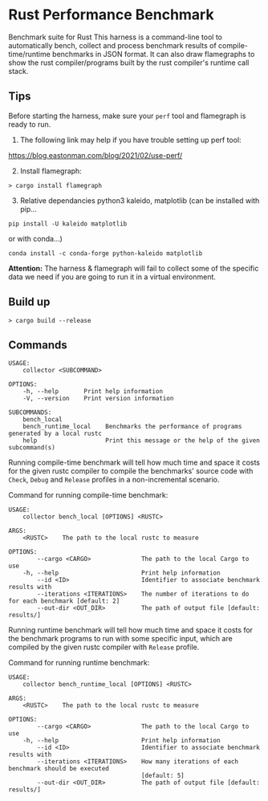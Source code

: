 # Rust Performance Benchmark

Benchmark suite for Rust
This harness is a command-line tool to automatically bench, collect and process benchmark results of compile-time/runtime benchmarks in JSON format.
It can also draw flamegraphs to show the rust compiler/programs built by the rust compiler's runtime call stack.


## Tips
Before starting the harness, make sure your `perf` tool and flamegraph is ready to run.

1. The following link may help if you have trouble setting up perf tool:

https://blog.eastonman.com/blog/2021/02/use-perf/

2. Install flamegraph:
```
> cargo install flamegraph
```

3. Relative dependancies
python3
kaleido, matplotlib (can be installed with pip...
```
pip install -U kaleido matplotlib
```
or with conda...)
```
conda install -c conda-forge python-kaleido matplotlib
```

**Attention:** The harness & flamegraph will fail to collect some of the specific data we need if you are going to run it in a virtual environment.

## Build up
```
> cargo build --release
```


## Commands

```
USAGE:
    collector <SUBCOMMAND>

OPTIONS:
    -h, --help       Print help information
    -V, --version    Print version information

SUBCOMMANDS:
    bench_local            
    bench_runtime_local    Benchmarks the performance of programs generated by a local rustc
    help                   Print this message or the help of the given subcommand(s)
```

Running compile-time benchmark will tell how much time and space it costs for the given rustc compiler to compile the benchmarks' source code with `Check`, `Debug` and `Release` profiles in a non-incremental scenario.


Command for running compile-time benchmark:

```
USAGE:
    collector bench_local [OPTIONS] <RUSTC>

ARGS:
    <RUSTC>    The path to the local rustc to measure

OPTIONS:
        --cargo <CARGO>              The path to the local Cargo to use
    -h, --help                       Print help information
        --id <ID>                    Identifier to associate benchmark results with
        --iterations <ITERATIONS>    The number of iterations to do for each benchmark [default: 2]
        --out-dir <OUT_DIR>          The path of output file [default: results/]
```

Running runtime benchmark will tell how much time and space it costs for the benchmark programs to run with some specific input, which are compiled by the given rustc compiler with `Release` profile.

Command for running runtime benchmark:

```       
USAGE:
    collector bench_runtime_local [OPTIONS] <RUSTC>

ARGS:
    <RUSTC>    The path to the local rustc to measure

OPTIONS:
        --cargo <CARGO>              The path to the local Cargo to use
    -h, --help                       Print help information
        --id <ID>                    Identifier to associate benchmark results with
        --iterations <ITERATIONS>    How many iterations of each benchmark should be executed
                                     [default: 5]
        --out-dir <OUT_DIR>          The path of output file [default: results/]
```
